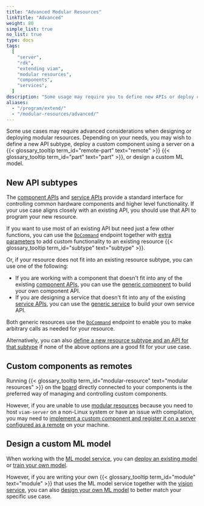 ```yaml
---
title: "Advanced Modular Resources"
linkTitle: "Advanced"
weight: 80
simple_list: true
no_list: true
type: docs
tags:
  [
    "server",
    "rdk",
    "extending viam",
    "modular resources",
    "components",
    "services",
  ]
description: "Some usage may require you to define new APIs or deploy custom components using a server on a remote part"
aliases:
  - "/program/extend/"
  - "/modular-resources/advanced/"
---
```


Some use cases may require advanced considerations when designing or deploying modular resources.
Depending on your needs, you may wish to define a new API subtype, deploy a custom component using a server on a {{< glossary_tooltip term_id="remote-part" text="remote" >}} {{< glossary_tooltip term_id="part" text="part" >}}, or design a custom ML model.

## New API subtypes

The [component APIs](/appendix/apis/#component-apis) and [service APIs](/appendix/apis/#service-apis) provide a standard interface for controlling common hardware components and higher level functionality.
If your use case aligns closely with an existing API, you should use that API to program your new resource.

If you want to use most of an existing API but need just a few other functions, you can use the [`DoCommand`](/appendix/apis/#docommand) endpoint together with [extra parameters](/build/program/use-extra-params/) to add custom functionality to an existing resource {{< glossary_tooltip term_id="subtype" text="subtype" >}}.

Or, if your resource does not fit into an existing resource subtype, you can use one of the following:

- If you are working with a component that doesn't fit into any of the existing [component APIs](/appendix/apis/#component-apis), you can use the [generic component](/components/generic/) to build your own component API.
- If you are designing a service that doesn't fit into any of the existing [service APIs](/appendix/apis/#service-apis), you can use the [generic service](/services/generic/) to build your own service API.

Both generic resources use the [`DoCommand`](/appendix/apis/#docommand) endpoint to enable you to make arbitrary calls as needed for your resource.

Alternatively, you can also [define a new resource subtype and an API for that subtype](/registry/advanced/create-subtype/) if none of the above options are a good fit for your use case.

## Custom components as remotes

Running {{< glossary_tooltip term_id="modular-resource" text="modular resources" >}} on the [board](/components/board/) directly connected to your components is the preferred way of managing and controlling custom components.

However, if you are unable to use [modular resources](/registry/) because you need to host `viam-server` on a non-Linux system or have an issue with compilation, you may need to [implement a custom component and register it on a server configured as a remote](/registry/advanced/custom-components-remotes/) on your machine.

## Design a custom ML model

When working with the [ML model service](/services/ml/), you can [deploy an existing model](/services/ml/upload-model/) or [train your own model](/services/ml/train-model/).

However, if you are writing your own {{< glossary_tooltip term_id="module" text="module" >}} that uses the ML model service together with the [vision service](/services/vision/), you can also [design your own ML model](/registry/advanced/mlmodel-design/) to better match your specific use case.

